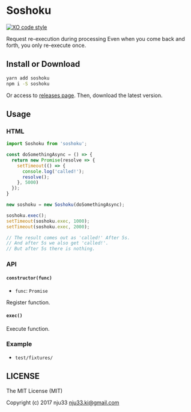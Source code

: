 # Soshoku

[![XO code style](https://img.shields.io/badge/code_style-XO-5ed9c7.svg)](https://github.com/sindresorhus/xo)

Request re-execution during processing Even when you come back and forth, you only re-execute once.

## Install or Download

```sh
yarn add soshoku
npm i -S soshoku
```

Or access to [releases page](https://github.com/nju33/soshoku/releases).
Then, download the latest version.

## Usage

### HTML

```js
import Soshoku from 'soshoku';

const doSomethingAsync = () => {
  return new Promise(resolve => {
    setTimeout(() => {
      console.log('called!');
      resolve();
    }, 5000)
  });
}

new soshoku = new Soshoku(doSomethingAsync);

soshoku.exec();
setTimeout(soshoku.exec, 1000);
setTimeout(soshoku.exec, 2000);

// The result comes out as 'called!' After 5s.
// And after 5s we also get 'called!'.
// But after 5s there is nothing.
```

### API

#### `constructor(func)`

- `func`: `Promise`

Register function.

#### `exec()`

Execute function.

### Example

- `test/fixtures/`

## LICENSE

The MIT License (MIT)

Copyright (c) 2017 nju33 <nju33.ki@gmail.com>
